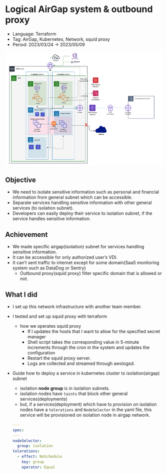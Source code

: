 # Logical AirGap system & outbound proxy

- Language: Terraform
- Tag: AirGap, Kubernetes, Network, squid proxy
- Period: 2023/03/24 → 2023/05/09

![Untitled](./images/Untitled.png)

## Objective

- We need to isolate sensitive information such as personal and financial information from general subnet which can be accessible.
- Separate services handling sensitive information with other general services (to isolation subnet).
- Developers can easily deploy their service to isolation subnet, if the service handles sensitive information.

## Achievement

- We made specific airgap(isolation) subnet for services handling sensitive information.
- It can be accessible for only authorized user’s VDI.
- It can’t sent traffic to internet except for some domain(SaaS monitoring system such as DataDog or Sentry)
  - Outbound proxy(squid proxy) filter specific domain that is allowed or not.

## What I did

- I set up this network infrastructure with another team member.
- I tested and set up squid proxy with terraform
  - how we operates squid proxy
    - If I updates the hosts that I want to allow for the specified secret manager
    - Shell script takes the corresponding value in 5-minute increments through the cron in the system and updates the configuration
    - Restart the squid proxy server.
    - Logs are collected and streamed through awslogsd.
- Guide how to deploy a service in kubernetes cluster to isolation(airgap) subnet

  - isolation **node group** is in isolation subnets.
  - isolation nodes have `taints` that block other general services(deployments)
  - but, if a services(deployment) which have to provision on isolation nodes have a `tolerations` and `NodeSelector` in the yaml file, this service will be provisioned on isolation node in airgap network.

  ```yaml
  ---
  spec:
  ---
  nodeSelector:
    group: isolation
  tolerations:
    - effect: NoSchedule
      key: group
      operator: Equal
  ```
